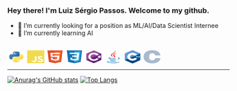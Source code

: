 ### Hey there! I'm Luiz Sérgio Passos. Welcome to my github.

- 🔭 I’m currently looking for a position as ML/AI/Data Scientist Internee
- 🌱 I’m currently learning AI

<div style="display: inline_block, margin-bottom: 20px" class="main-div"><br>
  <img align="center" alt="Luiz-Python" height="30" width="40" src="https://raw.githubusercontent.com/devicons/devicon/master/icons/python/python-original.svg">
  <img align="center" alt="Luiz-Js" height="30" width="40" src="https://raw.githubusercontent.com/devicons/devicon/master/icons/javascript/javascript-plain.svg">
  <img align="center" alt="Luiz-HTML" height="30" width="40" src="https://raw.githubusercontent.com/devicons/devicon/master/icons/html5/html5-original.svg">
  <img align="center" alt="Luiz-CSS" height="30" width="40" src="https://raw.githubusercontent.com/devicons/devicon/master/icons/css3/css3-original.svg">
  <img align="center" alt="Luiz-Csharp" height="30" width="40" src="https://raw.githubusercontent.com/devicons/devicon/master/icons/csharp/csharp-original.svg">
  <img align="center" alt="Luiz-Java" height="30" width="40" src="https://raw.githubusercontent.com/devicons/devicon/master/icons/java/java-original.svg">
  <img align="center" alt="Luiz-Java" height="30" width="40" src="https://raw.githubusercontent.com/devicons/devicon/master/icons/cplusplus/cplusplus-original.svg">
  <img align="center" alt="Luiz-Java" height="30" width="40" src="https://raw.githubusercontent.com/devicons/devicon/master/icons/c/c-original.svg">
 </div>

---
[![Anurag's GitHub stats](https://github-readme-stats.vercel.app/api?username=luiizsps&show_icons=true&theme=transparent)](https://github.com/luiizsps/github-readme-stats)
[![Top Langs](https://github-readme-stats.vercel.app/api/top-langs/?username=luiizsps&show_icons=true&theme=transparent&hide=javascript,html,css,scss)](https://github.com/luiizsps/github-readme-stats)


